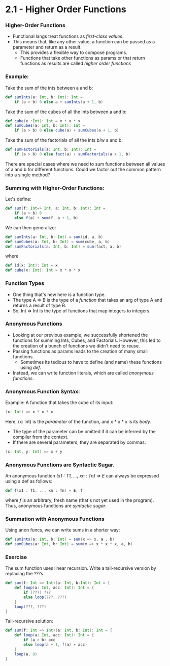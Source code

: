 # 2.1 - Higher Order Functions

### Higher-Order Functions
- Functional langs treat functions as *first-class values*.
- This means that, like any other value, a function can be passed as a parameter and return as a result.
	- This provides a flexible way to compose programs. 
	- Functions that take other functions as params or that return functions as results are called *higher order functions*

### Example:
Take the sum of the ints between a and b:
```scala
def sumInts(a: Int, b: Int): Int = 
	if (a > b) 0 else a + sumInts(a + 1, b)
```
Take the sum of the cubes of all the ints between a and b:
```scala
def cube(x :Int): Int = x * x * x
def sumCubes(a: Int, b: Int): Int = 
	if (a > b) 0 else cube(a) + sumCubes(a + 1, b)
```
Take the sum of the factorials of all the ints b/w a and b:
```scala
def sumFactorials(a: Int, b: Int): Int = 
	if (a > b) 0 else fact(a) + sumFactorials(a + 1, b)
```
There are special cases where we need to sum functions between all values of a and b for different functions. Could we factor out the common pattern into a single method?

### Summing with Higher-Order Functions:
Let's define:
```scala
def sum(f: Int=> Int, a: Int, b: Int): Int = 
	if (a > b) 0
	else f(a) + sum(f, a + 1, b)
```
We can then generalize:
```scala
def sumInts(a: Int, b: Int) = sum(id, a, b)
def sumCubes(a: Int, b: Int) = sum(cube, a, b)
def sumFactorials(a: Int, b: Int) = sum(fact, a, b)
```
where
```scala
def id(x: Int): Int = x
def cube(x: Int): Int = x * x * x
```

### Function Types
- One thing that's new here is a function type.
- The type A => B is the type of a *function* that takes an arg of type A and returns a result of type B.
- So, Int => Int is the type of functions that map integers to integers.

### Anonymous Functions
- Looking at our previous example, we successfully shortened the functions for summing Ints, Cubes, and Factorials. However, this led to the creation of a bunch of functions we didn't need to reuse.
- Passing functions as params leads to the creation of many small functions.
	- Sometimes its tedious to have to define (and name) these functions using *def*.
- Instead, we can write function literals, which are called *anonymous functions*.

### Anonymous Function Syntax:
Example: A function that takes the cube of its input:
```scala
(x: Int) => x * x * x
```
Here, (x: Int) is the *parameter* of the function, and x * x * x is its *body*.
- The type of the parameter can be omitted if it can be inferred by the compiler from the context.
- If there are several parameters, they are separated by commas:
```scala
(x: Int, y: Int) => x + y
```

### Anonymous Functions are Syntactic Sugar.
An anonymous function *(x1 : T1, ..., xn : Tn) => E* can always be expressed using a def as follows:
```scala
def f(x1 : T1, ... xn : Tn) = E; f
```
where *f* is an arbitrary, fresh name (that's not yet used in the program). Thus, anonymous functions are *syntactic sugar*.

### Summation with Anonymous Functions
Using anon funcs, we can write sums in a shorter way:
```scala
def sumInts(a: Int, b: Int) = sum(x => x, a , b)
def sumCubes(a: Int, b: Int) = sum(x => x * x * x, a, b)
```
### Exercise
The sum function uses linear recursion. Write a tail-recursive version by replacing the ???s.
```scala
def sum(f: Int => Int)(a: Int, b:Int): Int = {
	def loop(a: Int, acc: Int): Int = {
		if (???) ???
		else loop(???, ???)
	}
	loop(???, ???)
}
```

Tail-recursive solution:
```scala
def sum(f: Int => Int)(a: Int, b: Int): Int = {
	def loop(a: Int, acc: Int): Int = {
		if (a > b) acc
		else loop(a + 1, f(a) + acc)
	}
	loop(a, 0)
}
```
